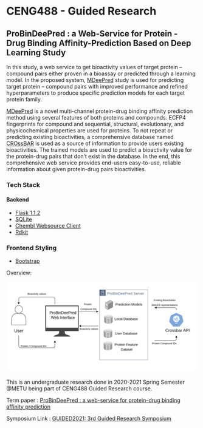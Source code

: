 # CENG488 - Guided Research


## ProBinDeePred : a Web-Service for Protein - Drug Binding Affinity-Prediction Based on Deep Learning Study

In this study, a web service to get bioactivity values of target protein – compound pairs either proven in a bioassay
or predicted through a learning model. In the proposed system,
[MDeePred](https://github.com/cansyl/MDeePred) study is used for predicting target protein – compound
pairs with improved performance and refined hyperparameters
to produce specific prediction models for each target protein
family. 

[MDeePred](https://github.com/cansyl/MDeePred) is a novel multi-channel protein-drug binding
affinity prediction method using several features of both proteins
and compounds. ECFP4 fingerprints for compound and sequential,
structural, evolutionary, and physicochemical properties are used
for proteins. To not repeat or predicting existing bioactivities, a
comprehensive database named [CROssBAR](https://cansyl.metu.edu.tr/crossbar) is used as a source
of information to provide users existing bioactivities. The trained
models are used to predict a bioactivity value for the protein-drug
pairs that don’t exist in the database. In the end, this comprehensive
web service provides end-users easy-to-use, reliable information
about given protein-drug pairs bioactivities.

### Tech Stack
#### Backend
- [Flask 1.1.2](https://github.com/pallets/flask)
- [SQLite](https://www.sqlite.org/index.html)
- [Chembl Websource Client](https://github.com/chembl/chembl_webresource_client)
- [Rdkit](https://www.rdkit.org/)
### Frontend Styling
- [Bootstrap](https://getbootstrap.com/docs/5.0/getting-started/introduction/)


Overview:

![Overview of ProBinDeePred](https://github.com/anil-ilgin/metu-ceng/blob/main/CENG-488/mdeepred-web/gui.png "Web-Service Overview")



This is an undergraduate research done in 2020-2021 Spring Semester @METU being part of CENG488 Guided Research course.

Term paper : [ProBinDeePred : a web-service for protein-drug binding affinity prediction](https://github.com/anil-ilgin/metu-ceng/blob/14e54fb9a5819b91d616a60ab3e81a5f6ce28b06/CENG-488/Term%20Paper%20-%20ProBinDeePred.pdf)

Symposium Link : [GUIDED2021: 3rd Guided Research Symposium ](https://saksagan.ceng.metu.edu.tr/courses/ceng488/index.html)
